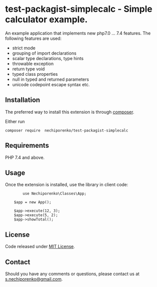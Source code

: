 test-packagist-simplecalc - Simple calculator example.
==================

An example application that implements new php7.0 ... 7.4 features.
The following features are used:

- strict mode
- grouping of import declarations
- scalar type declarations, type hints
- throwable exception
- return type void
- typed class properties
- null in typed and returned parameters
- unicode codepoint escape syntax
etc.

## Installation

The preferred way to install this extension is through [composer](http://getcomposer.org/download/).

Either run

```
composer require  nechiporenko/test-packagist-simplecalc
```

## Requirements

PHP 7.4 and above.

## Usage

Once the extension is installed, use the library in client code:

```
        use Nechiporenko\Classes\App;

	$app = new App();

	$app->execute(12, 3);
	$app->execute(5, 2);
	$app->showTotal();
```

## License

Code released under [MIT License](LICENSE).

## Contact

Should you have any comments or questions, please contact us at [s.nechiporenko@gmail.com](mailto:s.nechiporenko@gmail.com).
